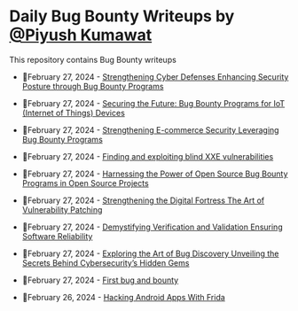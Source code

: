 # Daily Bug Bounty Writeups by [@Piyush Kumawat](https://twitter.com/piyush_supiy) 
This repository contains Bug Bounty writeups

<!-- BLOG-POST-LIST:START -->
 - 💯February 27, 2024 - [Strengthening Cyber Defenses Enhancing Security Posture through Bug Bounty Programs](https://medium.com/@Land2Cyber/strengthening-cyber-defenses-enhancing-security-posture-through-bug-bounty-programs-16be3de34fa1?source=rss------bug_bounty-5) 

 - 💯February 27, 2024 - [Securing the Future: Bug Bounty Programs for IoT &lpar;Internet of Things&rpar; Devices](https://medium.com/@Land2Cyber/securing-the-future-bug-bounty-programs-for-iot-internet-of-things-devices-0d62b216427a?source=rss------bug_bounty-5) 

 - 💯February 27, 2024 - [Strengthening E-commerce Security Leveraging Bug Bounty Programs](https://medium.com/@Land2Cyber/strengthening-e-commerce-security-leveraging-bug-bounty-programs-74c147742123?source=rss------bug_bounty-5) 

 - 💯February 27, 2024 - [Finding and exploiting blind XXE vulnerabilities](https://cyberw1ng.medium.com/finding-and-exploiting-blind-xxe-vulnerabilities-446f1f41eab9?source=rss------bug_bounty-5) 

 - 💯February 27, 2024 - [Harnessing the Power of Open Source Bug Bounty Programs in Open Source Projects](https://medium.com/@Land2Cyber/harnessing-the-power-of-open-source-bug-bounty-programs-in-open-source-projects-fb6f3cd92f53?source=rss------bug_bounty-5) 

 - 💯February 27, 2024 - [Strengthening the Digital Fortress The Art of Vulnerability Patching](https://medium.com/@Land2Cyber/strengthening-the-digital-fortress-the-art-of-vulnerability-patching-a081d1c4b0db?source=rss------bug_bounty-5) 

 - 💯February 27, 2024 - [Demystifying Verification and Validation Ensuring Software Reliability](https://medium.com/@Land2Cyber/demystifying-verification-and-validation-ensuring-software-reliability-e493d3319915?source=rss------bug_bounty-5) 

 - 💯February 27, 2024 - [Exploring the Art of Bug Discovery Unveiling the Secrets Behind Cybersecurity’s Hidden Gems](https://medium.com/@Land2Cyber/exploring-the-art-of-bug-discovery-unveiling-the-secrets-behind-cybersecuritys-hidden-gems-fddea1698135?source=rss------bug_bounty-5) 

 - 💯February 27, 2024 - [First bug and bounty](https://medium.com/@Rahulkrishnan_R_Panicker/first-bug-and-bounty-5612ba5d455e?source=rss------bug_bounty-5) 

 - 💯February 26, 2024 - [Hacking Android Apps With Frida](https://blog.prodefense.io/hacking-android-apps-with-frida-f4b9121228b6?source=rss------bug_bounty-5) 
<!-- BLOG-POST-LIST:END -->
